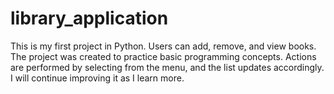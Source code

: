 # library_application
This is my first project in Python. Users can add, remove, and view books. The project was created to practice basic programming concepts. Actions are performed by selecting from the menu, and the list updates accordingly. I will continue improving it as I learn more.
